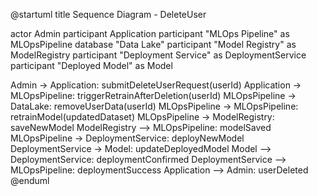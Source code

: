 @startuml
title Sequence Diagram - DeleteUser

actor Admin
participant Application
participant "MLOps Pipeline" as MLOpsPipeline
database "Data Lake"
participant "Model Registry" as ModelRegistry
participant "Deployment Service" as DeploymentService
participant "Deployed Model" as Model

Admin -> Application: submitDeleteUserRequest(userId)
Application -> MLOpsPipeline: triggerRetrainAfterDeletion(userId)
MLOpsPipeline -> DataLake: removeUserData(userId)
MLOpsPipeline -> MLOpsPipeline: retrainModel(updatedDataset)
MLOpsPipeline -> ModelRegistry: saveNewModel
ModelRegistry --> MLOpsPipeline: modelSaved
MLOpsPipeline -> DeploymentService: deployNewModel
DeploymentService -> Model: updateDeployedModel
Model --> DeploymentService: deploymentConfirmed
DeploymentService --> MLOpsPipeline: deploymentSuccess
Application --> Admin: userDeleted
@enduml

